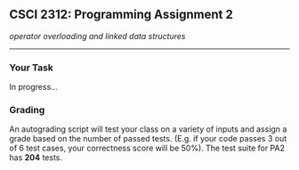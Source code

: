 ## CSCI 2312: Programming Assignment 2

_operator overloading and linked data structures_

* * *


### Your Task

In progress...


### Grading

An autograding script will test your class on a variety of inputs and assign a grade based on the number of passed tests. (E.g. if your code passes 3 out of 6 test cases, your correctness score will be 50%). The test suite for PA2 has __204__ tests.



